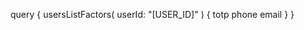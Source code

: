 query {
    usersListFactors(
        userId: "[USER_ID]"
    ) {
        totp
        phone
        email
    }
}
